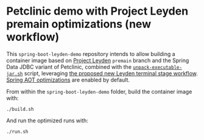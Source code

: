 # Petclinic demo with Project Leyden premain optimizations (new workflow)

This `spring-boot-leyden-demo` repository intends to allow building a container image based on [Project Leyden](https://openjdk.org/projects/leyden/) `premain` branch and the Spring Data JDBC variant of Petclinic, combined with the [`unpack-executable-jar.sh`]( https://github.com/sdeleuze/spring-petclinic-data-jdbc/blob/cds/unpack-executable-jar.sh) script, leveraging [the proposed new Leyden terminal stage workflow](https://github.com/openjdk/leyden/tree/premain/test/hotspot/jtreg/premain/javac_new_workflow). [Spring AOT optimizations](https://docs.spring.io/spring-boot/docs/current/reference/html/deployment.html#deployment.efficient.aot) are enabled by default. 

From within the `spring-boot-leyden-demo` folder, build the container image with:
```
./build.sh
```

And run the optimized runs with:
```
./run.sh
```
